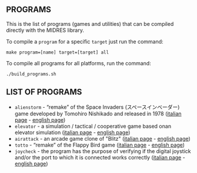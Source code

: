 ## PROGRAMS

This is the list of programs (games and utilities) that can be compiled directly with the MIDRES library. 

To compile a `program` for a specific `target` just run the command:

    make program=[name] target=[target] all

To compile all programs for all platforms, run the command:

    ./build_programs.sh

## LIST OF PROGRAMS

- `alienstorm` - “remake” of the Space Invaders (スペースインベーダー) game developed by Tomohiro Nishikado and released in 1978 ([italian page](https://retroprogramming.iwashere.eu/it:alienstorm) - [english page](https://retroprogramming.iwashere.eu/alienstorm))
- `elevator` - a simulation / tactical / cooperative game based onan  elevator simulation ([italian page](https://retroprogramming.iwashere.eu/it:elevator) - [english page](https://retroprogramming.iwashere.eu/elevator))
- `airattack` - an arcade game clone of "Blitz" ([italian page](https://retroprogramming.iwashere.eu/it:airattack) - [english page](https://retroprogramming.iwashere.eu/airattack))
- `totto` - “remake” of the Flappy Bird game ([italian page](https://retroprogramming.iwashere.eu/it:totto) - [english page](https://retroprogramming.iwashere.eu/totto))
- `joycheck` - the program has the purpose of verifying if the digital joystick and/or the port to which it is connected works correctly ([italian page](https://retroprogramming.iwashere.eu/it:joycheck) - [english page](https://retroprogramming.iwashere.eu/joycheck))

